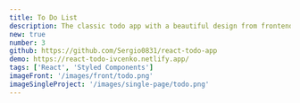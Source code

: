 ```yaml
---
title: To Do List
description: The classic todo app with a beautiful design from frontendmentor.io. This app includes a dark/light theme toggle and sound effect. App built with React and Styled Components. The localStorage used to keep data.
new: true
number: 3
github: https://github.com/Sergio0831/react-todo-app
demo: https://react-todo-ivcenko.netlify.app/
tags: ['React', 'Styled Components']
imageFront: '/images/front/todo.png'
imageSingleProject: '/images/single-page/todo.png'
---
```

